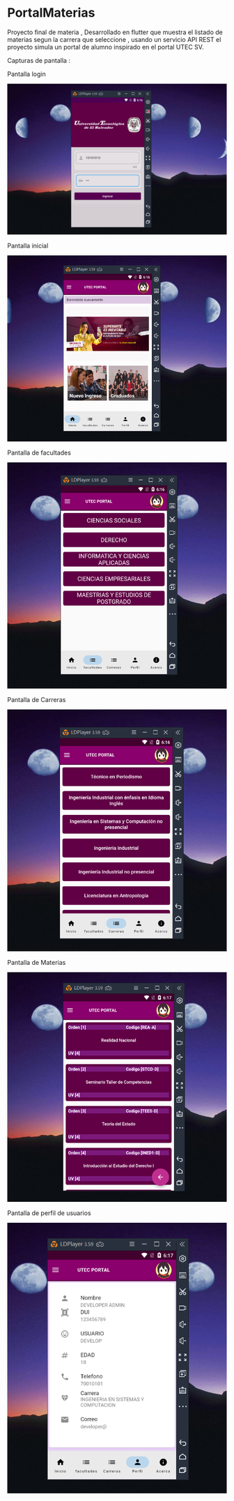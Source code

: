 # PortalMaterias
Proyecto final de materia , Desarrollado en flutter que muestra el listado de materias segun la carrera que seleccione , usando un servicio API REST el proyecto simula un portal de alumno inspirado en el portal UTEC SV. 

Capturas de pantalla :

Pantalla login

![alt text](https://github.com/henry15ea/PortalMaterias/blob/main/capturas/SnapCrab_NoName_2023-6-1_17-16-19_No-00.png?raw=true)

Pantalla inicial 

![alt text](https://github.com/henry15ea/PortalMaterias/blob/main/capturas/SnapCrab_NoName_2023-6-1_17-16-30_No-00.png?raw=true)

Pantalla de facultades 

![alt text](https://github.com/henry15ea/PortalMaterias/blob/main/capturas/SnapCrab_NoName_2023-6-1_17-16-37_No-00.png?raw=true)


Pantalla de Carreras 

![alt text](https://github.com/henry15ea/PortalMaterias/blob/main/capturas/SnapCrab_NoName_2023-6-1_17-16-43_No-00.png?raw=true)

Pantalla de Materias

![alt text](https://github.com/henry15ea/PortalMaterias/blob/main/capturas/SnapCrab_NoName_2023-6-1_17-17-2_No-00.png?raw=true)

Pantalla de perfil de usuarios

![alt text](https://github.com/henry15ea/PortalMaterias/blob/main/capturas/SnapCrab_NoName_2023-6-1_17-17-10_No-00.png?raw=true)
